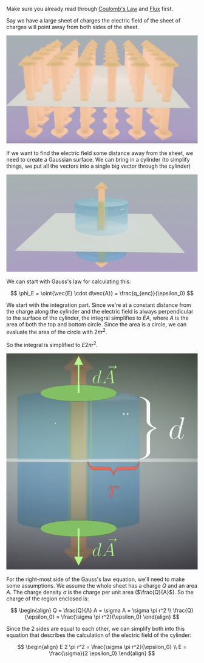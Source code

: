 Make sure you already read through [Coulomb's Law](./Coulomb's%20law.md) and [Flux](./Flux.md) first.

Say we have a large sheet of charges the electric field of the sheet of charges will point away from both sides of the sheet.

![](../Assets/charge-sheet-visualization.png)

If we want to find the electric field some distance away from the sheet, we need to create a Gaussian surface. We can bring in a cylinder (to simplify things, we put all the vectors into a single big vector through the cylinder)

![](../Assets/charge-sheet-cylinder.png)

We can start with Gauss's law for calculating this:

$$
\phi_E = \oint{\vec{E} \cdot d\vec{A}} = \frac{q_{enc}}{\epsilon_0}
$$

We start with the integration part. Since we're at a constant distance from the charge along the cylinder and the electric field is always perpendicular to the surface of the cylinder, the integral simplifies to $EA$, where $A$ is the area of both the top and bottom circle. Since the area is a circle, we can evaluate the area of the circle with $2\pi r^2$.

So the integral is simplified to $E 2 \pi r^2$.

![](../Assets/cylinder-electric-field-integral.png)

For the right-most side of the Gauss's law equation, we'll need to make some assumptions. We assume the whole sheet has a charge $Q$ and an area $A$. The charge density $\sigma$ is the charge per unit area ($\frac{Q}{A}$). So the charge of the region enclosed is:

$$
\begin{align}
Q = \frac{Q}{A} A = \sigma A = \sigma \pi r^2
\\
\frac{Q}{\epsilon_0} = \frac{\sigma \pi r^2}{\epsilon_0}
\end{align}
$$

Since the 2 sides are equal to each other, we can simplify both into this equation that describes the calculation of the electric field of the cylinder:

$$
\begin{align}
E 2 \pi r^2 = \frac{\sigma \pi r^2}{\epsilon_0}
\\
E = \frac{\sigma}{2 \epsilon_0}
\end{align}
$$